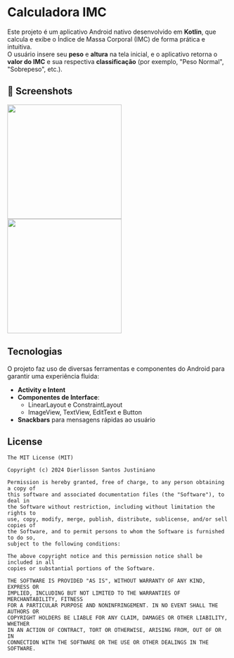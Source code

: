 # Calculadora IMC
Este projeto é um aplicativo Android nativo desenvolvido em **Kotlin**, que calcula e exibe o Índice de Massa Corporal (IMC) de forma prática e intuitiva.  
O usuário insere seu **peso** e **altura** na tela inicial, e o aplicativo retorna o **valor do IMC** e sua respectiva **classificação** (por exemplo, "Peso Normal", "Sobrepeso", etc.).

## :camera_flash: Screenshots
<!-- You can add more screenshots here if you like -->
<img src="https://github.com/user-attachments/assets/e74f24c1-774a-404e-9487-58a4db6edec0" width = 260/>
<img src="https://github.com/user-attachments/assets/a3f66596-e715-4251-801a-32165d0d9207" width = 260/>


## Tecnologias
O projeto faz uso de diversas ferramentas e componentes do Android para garantir uma experiência fluida:  

- **Activity e Intent**  
- **Componentes de Interface**:  
  - LinearLayout e ConstraintLayout  
  - ImageView, TextView, EditText e Button  
- **Snackbars** para mensagens rápidas ao usuário



## License
```
The MIT License (MIT)

Copyright (c) 2024 Dierlisson Santos Justiniano

Permission is hereby granted, free of charge, to any person obtaining a copy of
this software and associated documentation files (the "Software"), to deal in
the Software without restriction, including without limitation the rights to
use, copy, modify, merge, publish, distribute, sublicense, and/or sell copies of
the Software, and to permit persons to whom the Software is furnished to do so,
subject to the following conditions:

The above copyright notice and this permission notice shall be included in all
copies or substantial portions of the Software.

THE SOFTWARE IS PROVIDED "AS IS", WITHOUT WARRANTY OF ANY KIND, EXPRESS OR
IMPLIED, INCLUDING BUT NOT LIMITED TO THE WARRANTIES OF MERCHANTABILITY, FITNESS
FOR A PARTICULAR PURPOSE AND NONINFRINGEMENT. IN NO EVENT SHALL THE AUTHORS OR
COPYRIGHT HOLDERS BE LIABLE FOR ANY CLAIM, DAMAGES OR OTHER LIABILITY, WHETHER
IN AN ACTION OF CONTRACT, TORT OR OTHERWISE, ARISING FROM, OUT OF OR IN
CONNECTION WITH THE SOFTWARE OR THE USE OR OTHER DEALINGS IN THE SOFTWARE.
```
